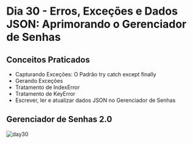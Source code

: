 # Dia 30 - Erros, Exceções e Dados JSON: Aprimorando o Gerenciador de Senhas
## Conceitos Praticados
- Capturando Exceções: O Padrão try catch except finally
- Gerando Exceções
- Tratamento de IndexError
- Tratamento de KeyError
- Escrever, ler e atualizar dados JSON no Gerenciador de Senhas
## Gerenciador de Senhas 2.0
![day30](https://user-images.githubusercontent.com/98851253/155762618-0213df0c-ff0e-4ce1-bd8a-ddd53a546f42.gif)
